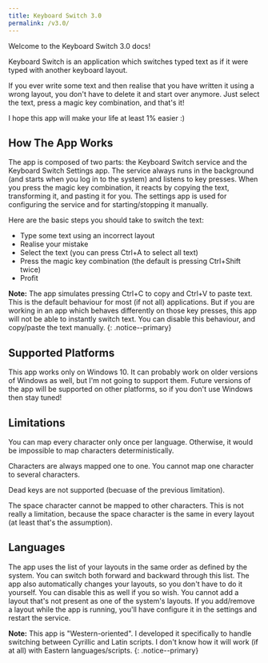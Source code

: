 ```yaml
---
title: Keyboard Switch 3.0
permalink: /v3.0/
---
```


Welcome to the Keyboard Switch 3.0 docs!

Keyboard Switch is an application which switches typed text as if it were typed with another keyboard layout.

If you ever write some text and then realise that you have written it using a wrong layout, you don't have to delete
it and start over anymore. Just select the text, press a magic key combination, and that's it!

I hope this app will make your life at least 1% easier :)

## How The App Works

The app is composed of two parts: the Keyboard Switch service and the Keyboard Switch Settings app. The service always
runs in the background (and starts when you log in to the system) and listens to key presses. When you press the magic
key combination, it reacts by copying the text, transforming it, and pasting it for you. The settings app is used for
configuring the service and for starting/stopping it manually.

Here are the basic steps you should take to switch the text:

- Type some text using an incorrect layout
- Realise your mistake
- Select the text (you can press Ctrl+A to select all text)
- Press the magic key combination (the default is pressing Ctrl+Shift twice)
- Profit

**Note:** The app simulates pressing Ctrl+C to copy and Ctrl+V to paste text. This is the default behaviour for most
(if not all) applications. But if you are working in an app which behaves differently on those key presses, this app
will not be able to instantly switch text. You can disable this behaviour, and copy/paste the text manually.
{: .notice--primary}

## Supported Platforms

This app works only on Windows 10. It can probably work on older versions of Windows as well, but I'm not going to
support them. Future versions of the app will be supported on other platforms, so if you don't use Windows then
stay tuned!

## Limitations

You can map every character only once per language. Otherwise, it would be impossible to map characters
deterministically.

Characters are always mapped one to one. You cannot map one character to several characters.

Dead keys are not supported (becuase of the previous limitation).

The space character cannot be mapped to other characters. This is not really a limitation, because the space character
is the same in every layout (at least that's the assumption).

## Languages

The app uses the list of your layouts in the same order as defined by the system. You can switch both forward
and backward through this list. The app also automatically changes your layouts, so you don't have to do it
yourself. You can disable this as well if you so wish. You cannot add a layout that's not present as one of
the system's layouts. If you add/remove a layout while the app is running, you'll have configure it in the settings
and restart the service.

**Note:** This app is "Western-oriented". I developed it specifically to handle switching between Cyrillic and Latin
scripts. I don't know how it will work (if at all) with Eastern languages/scripts.
{: .notice--primary}

